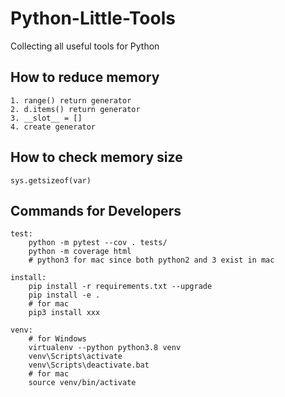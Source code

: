 # Python-Little-Tools
Collecting all useful tools for Python
## How to reduce memory
```
1. range() return generator
2. d.items() return generator
3. __slot__ = []
4. create generator
```
## How to check memory size
```
sys.getsizeof(var)
```
## Commands for Developers
```
test:
    python -m pytest --cov . tests/
    python -m coverage html
    # python3 for mac since both python2 and 3 exist in mac

install:
    pip install -r requirements.txt --upgrade
    pip install -e .
    # for mac
    pip3 install xxx

venv:
    # for Windows
    virtualenv --python python3.8 venv
    venv\Scripts\activate
    venv\Scripts\deactivate.bat
    # for mac
    source venv/bin/activate
```